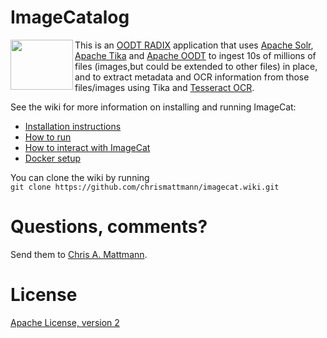 ImageCatalog 
============
<img align="left" width="100" height="80" src="https://github.com/chrismattmann/imagecat/raw/master/ImageCat.png">

This is an [OODT RADIX](https://cwiki.apache.org/confluence/display/OODT/RADiX+Powered+By+OODT)
application that uses [Apache Solr](http://lucene.apache.org/solr/),
[Apache Tika](http://tika.apache.org) and [Apache OODT](http://oodt.apache.org) 
to ingest 10s of millions of files (images,but could be extended to other files) 
in place, and to extract metadata and OCR information from those files/images using 
Tika and [Tesseract OCR](https://wiki.apache.org/tika/TikaOCR).

See the wiki for more information on installing and running ImageCat:  
* [Installation instructions](https://github.com/chrismattmann/imagecat/wiki/Installation)  
* [How to run](https://github.com/chrismattmann/imagecat/wiki/How-to-Run)  
* [How to interact with ImageCat](https://github.com/chrismattmann/imagecat/wiki/Interacting-with-ImageCat)  
* [Docker setup](https://github.com/chrismattmann/imagecat/wiki/Docker-Install)


You can clone the wiki by running  
`git clone https://github.com/chrismattmann/imagecat.wiki.git`

Questions, comments?
===================
Send them to [Chris A. Mattmann](mailto:chris.a.mattmann@jpl.nasa.gov).

License
=======
[Apache License, version 2](http://www.apache.org/licenses/LICENSE-2.0)
